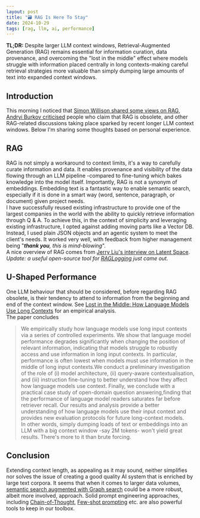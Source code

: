 ```yaml
---
layout: post
title: "🗃️ RAG Is Here To Stay"
date: 2024-10-29
tags: [rag, llm, ai, performance]
---
```


**TL;DR:** Despite larger LLM context windows, Retrieval-Augmented Generation (RAG) remains essential for information curation, data provenance, and overcoming the "lost in the middle" effect where models struggle with information placed centrally in long contexts-making careful retrieval strategies more valuable than simply dumping large amounts of text into expanded context windows. 
<!--more-->

## Introduction
This morning I noticed that [Simon Willison shared some views on RAG](https://xcancel.com/simonw/status/1850928417363149049), [Andryi Burkov criticised](https://xcancel.com/burkov/status/1851159933913280647) people who claim that RAG is obsolete, and other RAG-related discussions taking place sparked by recent longer LLM context windows. Below I'm sharing some thoughts based on personal experience.   

## RAG
RAG is not simply a workaround to context limits, it's a way to carefully curate information and data. It enables provenance and visibility of the data flowing through an LLM pipeline -compared to fine-tuning which bakes knowledge into the model itself. Importantly, RAG is not a synonym of embeddings. Embedding text is a fantastic way to enable semantic search, especially if it is done in a smart way (word, sentence, paragraph, or document) given project needs.   
I have successfully reused existing infrastructure to provide one of the largest companies in the world with the ability to quickly retrieve information through Q & A. To achieve this, in the context of simplicity and leveraging existing infrastructure, I opted against adding moving parts like a Vector DB. Instead, I used plain JSON objects and an agentic system to meet the client's needs. It worked very well, with feedback from higher management being "_**thank you**, this is mind-blowing_".      
A nice overview of RAG comes from [Jerry Liu's interview on Latent Space](https://www.latent.space/p/llamaindex).  
_Update: a useful open-source tool for [RAGLogging](https://github.com/Brandon-c-tech/RAG-logger) just came out._ 

## U-Shaped Performance 
One LLM behaviour that should be considered, before regarding RAG obsolete, is their tendency to attend to information from the beginning and end of the context window. See [Lost in the Middle: How Language Models Use Long Contexts](https://arxiv.org/abs/2307.03172) for an empirical analysis.  
The paper concludes
> We empirically study how language models use long input contexts via a series of controlled experiments. We show that language model performance degrades significantly when changing the position of relevant information, indicating that models struggle to robustly access and use information in long input contexts. In particular, performance is often lowest when models must use information in the middle of long input contexts.We conduct a preliminary investigation of the role of (i) model architecture, (ii) query-aware contextualisation, and (iii) instruction fine-tuning to better understand how they affect how language models use context. Finally, we conclude with a practical case study of open-domain question answering,finding that the performance of language model readers saturates far before retriever recall. Our results and analysis provide a better understanding of how language models use their input context and provides new evaluation protocols for future long-context models.  
In other words, simply dumping loads of text or embeddings into an LLM with a big context window -say 2M tokens- won't yield great results. There's more to it than brute forcing.    

## Conclusion
Extending context length, as appealing as it may sound, neither simplifies nor solves the issue of creating a good quality AI system that is enriched by large text corpora. It seems that when it comes to larger data volumes, [semantic search augmented with Graph search](https://www.youtube.com/watch?v=5e1Wzbr8wGU) could be a more robust, albeit more involved, approach. Solid prompt engineering approaches, including [Chain-of-Thought](https://www.promptingguide.ai/techniques/cot), [Few-shot prompting](https://www.promptingguide.ai/techniques/fewshot) etc. are also powerful tools to keep in our toolbox.    
